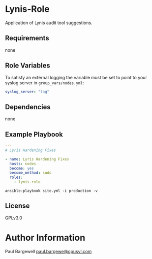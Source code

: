 # Lynis-Role

Application of Lynis audit tool suggestions.

## Requirements

none

## Role Variables

To satisfy an external logging the variable must be set to point to your syslog server in `group_vars/nodes.yml`:

```yaml
syslog_server: "log"
```

## Dependencies

none

## Example Playbook

```yaml
---
# Lyris Hardening Fixes

- name: Lyris Hardening Fixes
  hosts: nodes
  become: yes
  become_method: sudo
  roles:
    - lynis-role
```

```shell
ansible-playbook site.yml -i production -v
```

## License

GPLv3.0

# Author Information

Paul Bargewell <paul.bargewe@opusvl.com>
